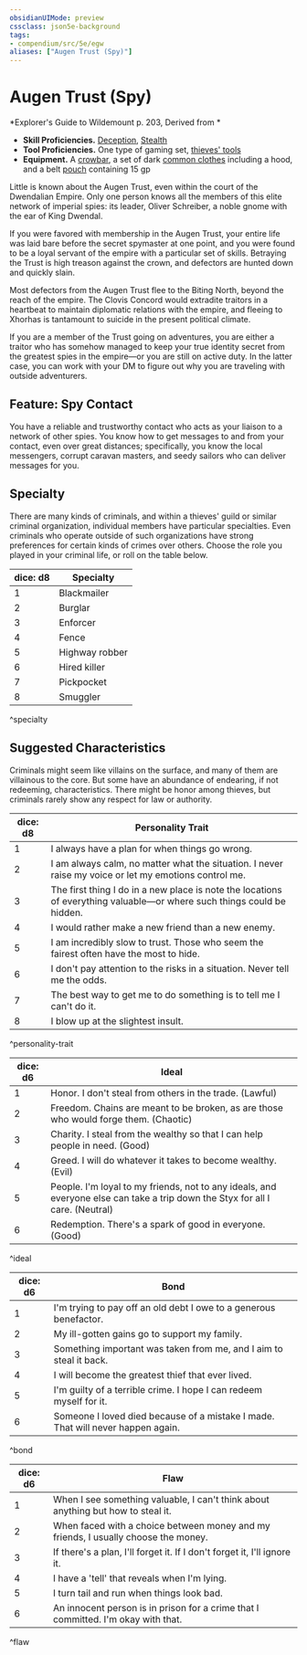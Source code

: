 ```yaml
---
obsidianUIMode: preview
cssclass: json5e-background
tags:
- compendium/src/5e/egw
aliases: ["Augen Trust (Spy)"]
---
```

# Augen Trust (Spy)
*Explorer's Guide to Wildemount p. 203, Derived from *  

- **Skill Proficiencies.** [Deception](../../../Rules%20&%20Options/5e%20Rules/skills.md##Deception), [Stealth](../../../Rules%20&%20Options/5e%20Rules/skills.md##Stealth)  
- **Tool Proficiencies.** One type of gaming set, [thieves' tools](thieves-tools.md#)  
- **Equipment.** A [crowbar](crowbar.md#), a set of dark [common clothes](common-clothes.md#) including a hood, and a belt [pouch](pouch.md#) containing 15 gp  

Little is known about the Augen Trust, even within the court of the Dwendalian Empire. Only one person knows all the members of this elite network of imperial spies: its leader, Oliver Schreiber, a noble gnome with the ear of King Dwendal.

If you were favored with membership in the Augen Trust, your entire life was laid bare before the secret spymaster at one point, and you were found to be a loyal servant of the empire with a particular set of skills. Betraying the Trust is high treason against the crown, and defectors are hunted down and quickly slain.

Most defectors from the Augen Trust flee to the Biting North, beyond the reach of the empire. The Clovis Concord would extradite traitors in a heartbeat to maintain diplomatic relations with the empire, and fleeing to Xhorhas is tantamount to suicide in the present political climate.

If you are a member of the Trust going on adventures, you are either a traitor who has somehow managed to keep your true identity secret from the greatest spies in the empire—or you are still on active duty. In the latter case, you can work with your DM to figure out why you are traveling with outside adventurers.

## Feature: Spy Contact

You have a reliable and trustworthy contact who acts as your liaison to a network of other spies. You know how to get messages to and from your contact, even over great distances; specifically, you know the local messengers, corrupt caravan masters, and seedy sailors who can deliver messages for you.

## Specialty

There are many kinds of criminals, and within a thieves' guild or similar criminal organization, individual members have particular specialties. Even criminals who operate outside of such organizations have strong preferences for certain kinds of crimes over others. Choose the role you played in your criminal life, or roll on the table below.

| dice: d8 | Specialty |
|----------|-----------|
| 1 | Blackmailer |
| 2 | Burglar |
| 3 | Enforcer |
| 4 | Fence |
| 5 | Highway robber |
| 6 | Hired killer |
| 7 | Pickpocket |
| 8 | Smuggler |
^specialty

## Suggested Characteristics

Criminals might seem like villains on the surface, and many of them are villainous to the core. But some have an abundance of endearing, if not redeeming, characteristics. There might be honor among thieves, but criminals rarely show any respect for law or authority.

| dice: d8 | Personality Trait |
|----------|-------------------|
| 1 | I always have a plan for when things go wrong. |
| 2 | I am always calm, no matter what the situation. I never raise my voice or let my emotions control me. |
| 3 | The first thing I do in a new place is note the locations of everything valuable—or where such things could be hidden. |
| 4 | I would rather make a new friend than a new enemy. |
| 5 | I am incredibly slow to trust. Those who seem the fairest often have the most to hide. |
| 6 | I don't pay attention to the risks in a situation. Never tell me the odds. |
| 7 | The best way to get me to do something is to tell me I can't do it. |
| 8 | I blow up at the slightest insult. |
^personality-trait

| dice: d6 | Ideal |
|----------|-------|
| 1 | Honor. I don't steal from others in the trade. (Lawful) |
| 2 | Freedom. Chains are meant to be broken, as are those who would forge them. (Chaotic) |
| 3 | Charity. I steal from the wealthy so that I can help people in need. (Good) |
| 4 | Greed. I will do whatever it takes to become wealthy. (Evil) |
| 5 | People. I'm loyal to my friends, not to any ideals, and everyone else can take a trip down the Styx for all I care. (Neutral) |
| 6 | Redemption. There's a spark of good in everyone. (Good) |
^ideal

| dice: d6 | Bond |
|----------|------|
| 1 | I'm trying to pay off an old debt I owe to a generous benefactor. |
| 2 | My ill-gotten gains go to support my family. |
| 3 | Something important was taken from me, and I aim to steal it back. |
| 4 | I will become the greatest thief that ever lived. |
| 5 | I'm guilty of a terrible crime. I hope I can redeem myself for it. |
| 6 | Someone I loved died because of a mistake I made. That will never happen again. |
^bond

| dice: d6 | Flaw |
|----------|------|
| 1 | When I see something valuable, I can't think about anything but how to steal it. |
| 2 | When faced with a choice between money and my friends, I usually choose the money. |
| 3 | If there's a plan, I'll forget it. If I don't forget it, I'll ignore it. |
| 4 | I have a 'tell' that reveals when I'm lying. |
| 5 | I turn tail and run when things look bad. |
| 6 | An innocent person is in prison for a crime that I committed. I'm okay with that. |
^flaw